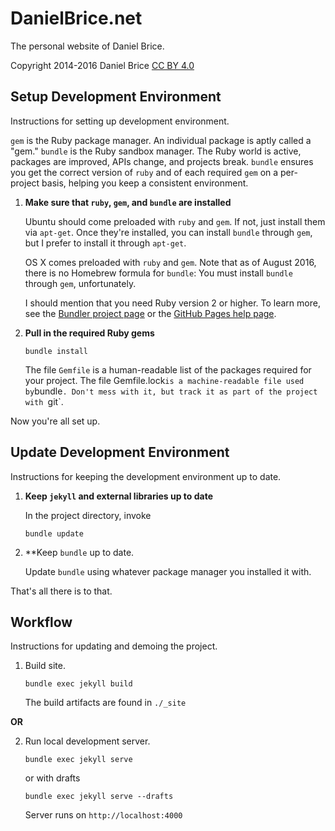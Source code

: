 # DanielBrice.net

The personal website of Daniel Brice.

Copyright 2014-2016 Daniel Brice [CC BY 4.0][1]

## Setup Development Environment

Instructions for setting up development environment.

`gem` is the Ruby package manager. An individual package is aptly called a "gem." `bundle` is the Ruby sandbox manager. The Ruby world is active, packages are improved, APIs change, and projects break. `bundle` ensures you get the correct version of `ruby` and of each required `gem` on a per-project basis, helping you keep a consistent environment.

1.  **Make sure that `ruby`, `gem`, and `bundle` are installed**

    Ubuntu should come preloaded with `ruby` and `gem`. If not, just install them via `apt-get`. Once they're installed, you can install `bundle` through `gem`, but I prefer to install it through `apt-get`.

    OS X comes preloaded with `ruby` and `gem`. Note that as of August 2016, there is no Homebrew formula for `bundle`: You must install `bundle` through `gem`, unfortunately.

    I should mention that you need Ruby version 2 or higher. To learn more, see the [Bundler project page][2] or the [GitHub Pages help page][3].

2.  **Pull in the required Ruby gems**

    ```
    bundle install
    ```

    The file `Gemfile` is a human-readable list of the packages required for your project. The file Gemfile.lock` is a machine-readable file used by `bundle`. Don't mess with it, but track it as part of the project with `git`.

Now you're all set up.

## Update Development Environment

Instructions for keeping the development environment up to date.

1.  **Keep `jekyll` and external libraries up to date**

    In the project directory, invoke

    ```
    bundle update
    ```

2.  **Keep `bundle` up to date.

    Update `bundle` using whatever package manager you installed it with.

That's all there is to that.

## Workflow

Instructions for updating and demoing the project.

1.  Build site.

    ```
    bundle exec jekyll build
    ```

    The build artifacts are found in `./_site`

**OR**

2.  Run local development server.

    ```
    bundle exec jekyll serve
    ```

    or with drafts

    ```
    bundle exec jekyll serve --drafts
    ```

    Server runs on `http://localhost:4000`

  [1]: http://creativecommons.org/licenses/by/4.0/
  [2]: http://http://bundler.io/
  [3]: http://help.github.com/articles/using-jekyll-as-a-static-site-generator-with-github-pages/
